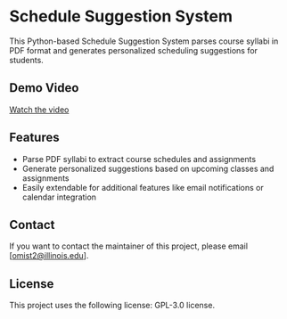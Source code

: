 # Schedule Suggestion System

This Python-based Schedule Suggestion System parses course syllabi in PDF format and generates personalized scheduling suggestions for students.

## Demo Video

[Watch the video](https://youtu.be/4jXJmCpVtkM)


## Features

- Parse PDF syllabi to extract course schedules and assignments
- Generate personalized suggestions based on upcoming classes and assignments
- Easily extendable for additional features like email notifications or calendar integration


## Contact

If you want to contact the maintainer of this project, please email [omist2@illinois.edu].

## License

This project uses the following license: GPL-3.0 license.
